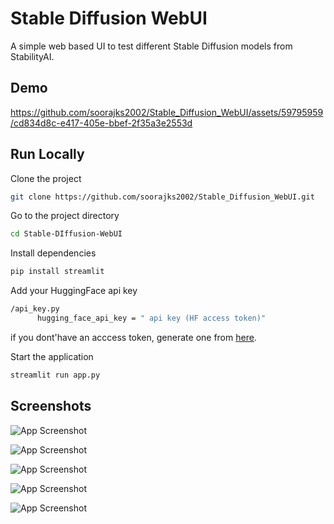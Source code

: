 # Stable Diffusion WebUI

A simple web based UI to test different Stable Diffusion models from StabilityAI.

## Demo

https://github.com/soorajks2002/Stable_Diffusion_WebUI/assets/59795959/cd834d8c-e417-405e-bbef-2f35a3e2553d

## Run Locally

Clone the project

```bash
git clone https://github.com/soorajks2002/Stable_Diffusion_WebUI.git
```

Go to the project directory

```bash
cd Stable-DIffusion-WebUI
```

Install dependencies

```bash
pip install streamlit
```

Add your HuggingFace api key

```bash
/api_key.py
      hugging_face_api_key = " api key (HF access token)"
```

if you dont'have an acccess token, generate one from [here](https://huggingface.co/settings/tokens).

Start the application

```bash
streamlit run app.py
```

## Screenshots

![App Screenshot](https://github.com/soorajks2002/Stable-DIffusion-WebUI/blob/master/Screenshots/Screenshot%201.png?raw=true)


![App Screenshot](https://github.com/soorajks2002/Stable-DIffusion-WebUI/blob/master/Screenshots/Screenshot%202.png?raw=true)

![App Screenshot](https://github.com/soorajks2002/Stable-DIffusion-WebUI/blob/master/Screenshots/Screenshot%203.png?raw=true)

![App Screenshot](https://github.com/soorajks2002/Stable-DIffusion-WebUI/blob/master/Screenshots/Screenshot%204.png?raw=true)

![App Screenshot](https://github.com/soorajks2002/Stable-DIffusion-WebUI/blob/master/Screenshots/Screenshot%205.png?raw=true)
